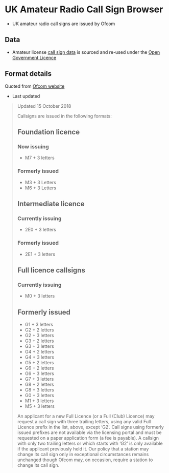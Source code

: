 
# UK Amateur Radio Call Sign Browser

- UK amateur radio call signs are issued by Ofcom

## Data

- Amateur license [call sign data](https://www.ofcom.org.uk/research-and-data/data/opendata) is sourced and re-used under the [Open Government Licence](http://www.nationalarchives.gov.uk/doc/open-government-licence/version/3/)


## Format details

Quoted from [Ofcom website](https://www.ofcom.org.uk/manage-your-licence/radiocommunication-licences/amateur-radio/amateur-radio-info)
- Last updated 

> Updated 15 October 2018
> 
> Callsigns are issued in the following formats:
> 
> ## Foundation licence
> ### Now issuing
>
> - M7 + 3 letters
>
> ### Formerly issued
>
> - M3 + 3 Letters
> - M6 + 3 Letters
>
>
> ## Intermediate licence
> ### Currently issuing
>
> - 2E0 + 3 letters
>
> ### Formerly issued
>
> - 2E1 + 3 letters
>
> ## Full licence callsigns
> ### Currently issuing
>
> - M0 + 3 letters
>
> ## Formerly issued
>
> - G1 + 3 letters
> - G2 + 2 letters
> - G2 + 3 letters
> - G3 + 2 letters
> - G3 + 3 letters
> - G4 + 2 letters
> - G4 + 3 letters
> - G5 + 2 letters
> - G6 + 2 letters
> - G6 + 3 letters
> - G7 + 3 letters
> - G8 + 2 letters
> - G8 + 3 letters
> - G0 + 3 letters
> - M1 + 3 letters
> - M5 + 3 letters
>
> An applicant for a new Full Licence (or a Full (Club) Licence) may request a call sign with three trailing letters, using any valid Full Licence prefix in the list, above, except ‘G2’. 
> Call signs using formerly issued prefixes are not available via the licensing portal and must be requested on a paper application form (a fee is payable). 
> A callsign with only two trailing letters or which starts with ‘G2’ is only available if the applicant previously held it. 
> Our policy that a station may change its call sign only in exceptional circumstances remains unchanged though Ofcom may, on occasion, require a station to change its call sign.
